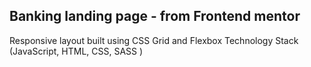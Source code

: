 ## Banking landing page - from Frontend mentor

Responsive layout built using CSS Grid and Flexbox
Technology Stack (JavaScript, HTML, CSS, SASS )
